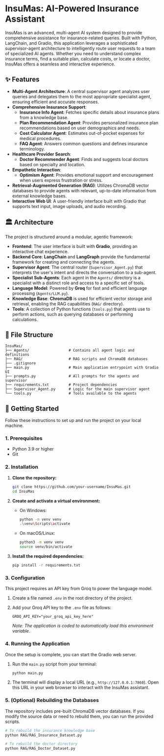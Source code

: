 # InsuMas: AI-Powered Insurance Assistant

InsuMas is an advanced, multi-agent AI system designed to provide comprehensive assistance for insurance-related queries. Built with Python, LangChain, and Gradio, this application leverages a sophisticated supervisor-agent architecture to intelligently route user requests to a team of specialized AI agents. Whether you need to understand complex insurance terms, find a suitable plan, calculate costs, or locate a doctor, InsuMas offers a seamless and interactive experience.

## ✨ Features

*   **Multi-Agent Architecture**: A central supervisor agent analyzes user queries and delegates them to the most appropriate specialist agent, ensuring efficient and accurate responses.
*   **Comprehensive Insurance Support**:
    *   **Insurance Info Agent**: Fetches specific details about insurance plans from a knowledge base.
    *   **Plan Recommendation Agent**: Provides personalized insurance plan recommendations based on user demographics and needs.
    *   **Cost Calculator Agent**: Estimates out-of-pocket expenses for medical procedures.
    *   **FAQ Agent**: Answers common questions and defines insurance terminology.
*   **Healthcare Provider Search**:
    *   **Doctor Recommender Agent**: Finds and suggests local doctors based on specialty and location.
*   **Empathetic Interaction**:
    *   **Optimism Agent**: Provides emotional support and encouragement when users express frustration or stress.
*   **Retrieval-Augmented Generation (RAG)**: Utilizes ChromaDB vector databases to provide agents with relevant, up-to-date information from external knowledge bases.
*   **Interactive Web UI**: A user-friendly interface built with Gradio that supports text input, image uploads, and audio recording.

## 🏛️ Architecture

The project is structured around a modular, agentic framework:

*   **Frontend**: The user interface is built with **Gradio**, providing an interactive chat experience.
*   **Backend Core**: **LangChain** and **LangGraph** provide the fundamental framework for creating and connecting the agents.
*   **Supervisor Agent**: The central router (`Supervisor_Agent.py`) that interprets the user's intent and directs the conversation to a sub-agent.
*   **Specialist Sub-Agents**: Each agent in the `Agents/` directory is a specialist with a distinct role and access to a specific set of tools.
*   **Language Model**: Powered by **Groq** for fast and efficient language processing (`Agents/LLM.py`).
*   **Knowledge Base**: **ChromaDB** is used for efficient vector storage and retrieval, enabling the RAG capabilities (`RAG/` directory).
*   **Tools**: A collection of Python functions (`tools.py`) that agents use to perform actions, such as querying databases or performing calculations.

## 📂 File Structure

```
InsuMas/
├── Agents/                  # Contains all agent logic and definitions
├── RAG/                     # RAG scripts and ChromaDB databases
├── .gitignore
├── main.py                  # Main application entrypoint with Gradio UI
├── prompts.py               # All prompts for the agents and supervisor
├── requirements.txt         # Project dependencies
├── Supervisor_Agent.py      # Logic for the main supervisor agent
└── tools.py                 # Tools available to the agents
```

## 🚀 Getting Started

Follow these instructions to set up and run the project on your local machine.

### 1. Prerequisites

*   Python 3.9 or higher
*   Git

### 2. Installation

1.  **Clone the repository:**
    ```bash
    git clone https://github.com/your-username/InsuMas.git
    cd InsuMas
    ```

2.  **Create and activate a virtual environment:**
    *   On Windows:
        ```bash
        python -m venv venv
        .\venv\Scripts\activate
        ```
    *   On macOS/Linux:
        ```bash
        python3 -m venv venv
        source venv/bin/activate
        ```

3.  **Install the required dependencies:**
    ```bash
    pip install -r requirements.txt
    ```

### 3. Configuration

This project requires an API key from Groq to power the language model.

1.  Create a file named `.env` in the root directory of the project.
2.  Add your Groq API key to the `.env` file as follows:

    ```
    GROQ_API_KEY="your_groq_api_key_here"
    ```

    *Note: The application is coded to automatically load this environment variable.*

### 4. Running the Application

Once the setup is complete, you can start the Gradio web server.

1.  Run the `main.py` script from your terminal:
    ```bash
    python main.py
    ```

2.  The terminal will display a local URL (e.g., `http://127.0.0.1:7860`). Open this URL in your web browser to interact with the InsuMas assistant.

### 5. (Optional) Rebuilding the Databases

The repository includes pre-built ChromaDB vector databases. If you modify the source data or need to rebuild them, you can run the provided scripts.

```bash
# To rebuild the insurance knowledge base
python RAG/RAG_Insurance_Dataset.py

# To rebuild the doctor directory
python RAG/RAG_Doctor_Dataset.py
```
